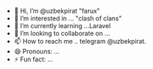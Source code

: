 - 👋 Hi, I’m @uzbekpirat "farux"
- 👀 I’m interested in ... "clash of clans"
- 🌱 I’m currently learning ...Laravel
- 💞️ I’m looking to collaborate on ...
- 📫 How to reach me .. telegram @uzbekpirat.
- 😄 Pronouns: ...
- ⚡ Fun fact: ...

<!---
uzbekpirat/uzbekpirat is a ✨ special ✨ repository because its `README.md` (this file) appears on your GitHub profile.
You can click the Preview link to take a look at your changes.
--->
